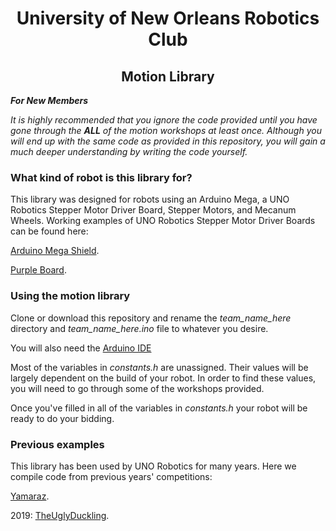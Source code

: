 <h1 style="text-align:center"> University of New Orleans Robotics Club </h1>

<h2 style="text-align:center">Motion Library</h2>

*****For New Members*****

_It is highly recommended that you ignore the code provided until
you have gone through the **ALL** of the motion workshops at least once. Although you will end up with the same code as provided in this repository, you will gain a much deeper understanding by writing the code yourself._

### What kind of robot is this library for?

This library was designed for robots using an Arduino Mega, a UNO Robotics Stepper Motor Driver Board, Stepper Motors, and Mecanum Wheels.
Working examples of UNO Robotics Stepper Motor Driver Boards can be found here:

[Arduino Mega Shield](https://cadlab.io/project/2003/master/files).

[Purple Board](https://github.com/Andrew-Stark/ratFink-Source).

### Using the motion library

Clone or download this repository and rename the *team_name_here* directory and *team_name_here.ino* file to whatever you desire.

You will also need the [Arduino IDE](https://www.arduino.cc/en/Main/Software)

Most of the variables in *constants.h* are unassigned. Their values will be largely dependent on the build of your robot. In order to find these values, you will need to go through some of the workshops provided. 

Once you've filled in all of the variables in *constants.h* your robot will be ready to do your bidding.

### Previous examples

This library has been used by UNO Robotics for many years. Here we compile code from previous years' competitions:

[Yamaraz](https://github.com/nrayamajhee/Yamaraz).

2019:
[TheUglyDuckling](https://github.com/RishavRajendra/TheUglyDuckling).
